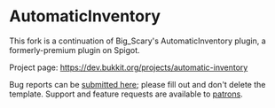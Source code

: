 # AutomaticInventory

This fork is a continuation of Big_Scary's AutomaticInventory plugin, a formerly-premium plugin on Spigot.

Project page: https://dev.bukkit.org/projects/automatic-inventory

Bug reports can be [submitted here](../../issues); please fill out and don't delete the template. Support and feature requests are available to [patrons](https://r.robomwm.com/patreon).
